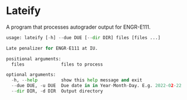 # Lateify

A program that processes autograder output for ENGR-E111.

```python
usage: lateify [-h] --due DUE [--dir DIR] files [files ...]

Late penalizer for ENGR-E111 at IU.

positional arguments:
  files              files to process

optional arguments:
  -h, --help         show this help message and exit
  --due DUE, -u DUE  Due date in in Year-Month-Day. E.g. 2022-02-22
  --dir DIR, -d DIR  Output directory
```
